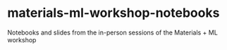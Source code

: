 # materials-ml-workshop-notebooks
Notebooks and slides from the in-person sessions of the Materials + ML workshop
